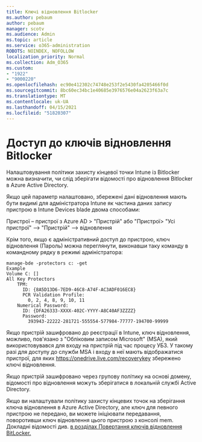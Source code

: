 ```yaml
---
title: Ключі відновлення Bitlocker
ms.author: pebaum
author: pebaum
manager: scotv
ms.audience: Admin
ms.topic: article
ms.service: o365-administration
ROBOTS: NOINDEX, NOFOLLOW
localization_priority: Normal
ms.collection: Adm_O365
ms.custom:
- "1922"
- "9000220"
ms.openlocfilehash: ec90e412302c74748e253f2e5430fa4205466f0d
ms.sourcegitcommit: 8bc60ec34bc1e40685e3976576e04a2623f63a7c
ms.translationtype: MT
ms.contentlocale: uk-UA
ms.lasthandoff: 04/15/2021
ms.locfileid: "51820307"
---
```

# <a name="accessing-bitlocker-recovery-keys"></a>Доступ до ключів відновлення Bitlocker

Налаштовування політики захисту кінцевої точки Intune із Bitlocker можна визначити, чи слід зберігати відомості про відновлення Bitlocker в Azure Active Directory.

Якщо цей параметр налаштовано, збережені дані відновлення мають бути видимі для адміністратора Intune як частина даних запису пристрою в Intune Devices blade двома способами:

Пристрої – пристрої з Azure AD > "Пристрій" або "Пристрої> "Усі пристрої" –> "Пристрій" –> відновлення

Крім того, якщо є адміністративний доступ до пристрою, ключ відновлення (Пароль) можна переглянути, виконавши таку команду в командному рядку в режимі адміністратора:

```
manage-bde -protectors c: -get
Example
Volume C: []
All Key Protectors
    TPM:
      ID: {8A5D13D6-7ED9-46C8-A74F-AC3ADF016EC8}
      PCR Validation Profile:
        0, 2, 4, 8, 9, 10, 11
    Numerical Password:
      ID: {DFA26333-XXXX-402C-YYYY-A8C40AF3ZZZZ}
      Password:
        393943-22222-281721-555554-577984-77777-194700-99999
```
Якщо пристрій зашифровано до реєстрації в Intune, ключ відновлення, можливо, пов'язано з "Обліковим записом Microsoft" (MSA), який використовувався для входу на пристрій під час процесу УБЗ. У такому разі для доступу до служби MSA і входу в неї мають відображатися пристрої, для яких  https://onedrive.live.com/recoverykey збережено ключі відновлення.
 
Якщо пристрій зашифровано через групову політику на основі домену, відомості про відновлення можуть зберігатися в локальній службі Active Directory.

Якщо ви налаштували політику захисту кінцевих точок на зберігання ключа відновлення в Azure Active Directory, але ключ для певного пристрою не передано, ви можете ініціювати передавання, поворотивши ключ відновлення цього пристрою з консолі mem. Докладні відомості див. [в розділах Повертання ключів відновлення BitLocker.](https://docs.microsoft.com/mem/intune/protect/encrypt-devices#view-details-for-recovery-keys)

